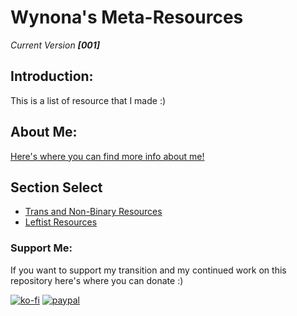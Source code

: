 # Wynona's Meta-Resources 
*Current Version **[001]***

## Introduction:
This is a list of resource that I made :)

## About Me:
[Here's where you can find more info about me!](https://github.com/femm-andro/femm-andro/blob/master/README.md)

## Section Select

* [Trans and Non-Binary Resources](https://github.com/femm-andro/Trans-and-Non-Binary-Resources)
* [Leftist Resources](https://github.com/femm-andro/Leftist-Resources)

### Support Me:
  
If you want to support my transition and my continued work on this repository here's where you can donate :)
 
[![ko-fi](https://www.ko-fi.com/img/githubbutton_sm.svg)](https://ko-fi.com/P5P220ZWX)
[![paypal](https://www.paypalobjects.com/digitalassets/c/website/marketing/apac/C2/logos-buttons/optimize/34_Grey_PayPal_Pill_Button.png)](https://www.paypal.com/cgi-bin/webscr?cmd=_donations&business=EZXKMVF6LSXSQ&item_name=Support+Wynona&currency_code=USD&source=url)
 
